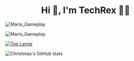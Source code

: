 <h1 align="center">Hi 👋, I'm TechRex 👨‍💻</h1>

![Mario_Gameplay](https://readme-typing-svg.demolab.com/?font=Fira+Code&pause=1000&width=435&lines=console.log(%22Hello%2C%20World%22);TechRex%20%E7%A5%9D%E6%82%A8%E4%BB%8A%E5%A4%A9%E6%84%89%E5%BF%AB!&center=true&size=27)

![Mario_Gameplay](https://github.com/erbanku/erbanku/assets/79493862/56f4be91-dcd4-4700-838d-5545ccdbf859)

[![Top Langs](https://github-readme-stats.vercel.app/api/top-langs/?username=TechRex&layout=compact)](https://github.com/Christmas/github-readme-stats)

![Christmas's GitHub stats](https://github-readme-stats.vercel.app/api?username=TechRex&show_icons=true&theme=tokyonight)


